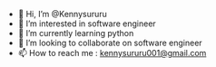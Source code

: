 - 👋 Hi, I’m @Kennysururu
- 👀 I’m interested in software engineer
- 🌱 I’m currently learning python
- 💞️ I’m looking to collaborate on software engineer
- 📫 How to reach me : kennysururu001@gmail.com

<!---
Kennysururu/Kennysururu is a ✨ special ✨ repository because its `README.md` (this file) appears on your GitHub profile.
You can click the Preview link to take a look at your changes.
--->

